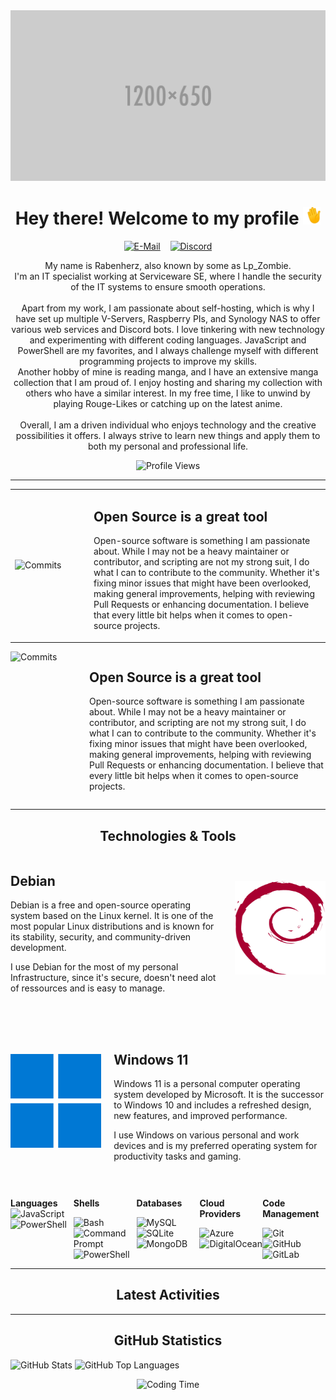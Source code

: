 <img src="./assets/placeholder-banner.png" alt="Waving Hand">
<br>
<h1 align="center">Hey there! Welcome to my profile <img src="./assets/waving.gif" alt="Waving Hand" width="28" height="28"></h1>

<p align="center">
    <a href="mailto:rabenherz@theravenhub.com" target="_blank"><img alt="E-Mail" src="https://img.shields.io/badge/Mail-informational?style=for-the-badge&logo=gmail&logoColor=white&color=EA4335"></a>
    ‎ ‎ ‎
    <a href="https://discord.gg/ySk5eYrrjG" target="_blank"><img alt="Discord" src="https://img.shields.io/badge/Discord-informational?style=for-the-badge&logo=discord&logoColor=white&color=7289da"></a>
</p>
<p align="center">
    My name is Rabenherz, also known by some as Lp_Zombie.<br>I'm an IT specialist working at Serviceware SE, where I handle the security of the IT systems to ensure smooth operations.
    <br><br>
    Apart from my work, I am passionate about self-hosting, which is why I have set up multiple V-Servers, Raspberry PIs, and Synology NAS to offer various web services and Discord bots. I love tinkering with new technology and experimenting with different coding languages. JavaScript and PowerShell are my favorites, and I always challenge myself with different programming projects to improve my skills.
    <br>
    Another hobby of mine is reading manga, and I have an extensive manga collection that I am proud of. I enjoy hosting and sharing my collection with others who have a similar interest. In my free time, I like to unwind by playing Rouge-Likes or catching up on the latest anime.
    <br><br>
    Overall, I am a driven individual who enjoys technology and the creative possibilities it offers. I always strive to learn new things and apply them to both my personal and professional life.
</p>
<p align="center">
    <img alt="Profile Views" src="https://utility.theravenhub.com/scripts/github-pf-counter/">
</p>
<hr>

<table style="width: 100%; border: 0px; table-layout:fixed;">
<tr>
<td border="0px" width="25%" style="border: none"><img src="https://github-profile-trophy.vercel.app/?username=rabenherz112&no-bg=true&no-frame=true&theme=discord&title=Commits&column=-1" alt="Commits" style="width: 100%"></td>
<td border="0px" width="75%" style="border: none"><h2>Open Source is a great tool</h2>
    <p>Open-source software is something I am passionate about. While I may not be a heavy maintainer or contributor, and scripting are not my strong suit, I do what I can to contribute to the community. Whether it's fixing minor issues that might have been overlooked, making general improvements, helping with reviewing Pull Requests or enhancing documentation. I believe that every little bit helps when it comes to open-source projects.</p></td>
</tr>
</table>
<div style="display: flex;">
  <div style="width: 25%;" style="justify-content: center">
    <img src="https://github-profile-trophy.vercel.app/?username=rabenherz112&no-bg=true&no-frame=true&theme=discord&title=Commits&column=-1" alt="Commits" style="width: 25%">
  </div>
  <div style="width: 75%;">
    <h2>Open Source is a great tool</h2>
    <p>Open-source software is something I am passionate about. While I may not be a heavy maintainer or contributor, and scripting are not my strong suit, I do what I can to contribute to the community. Whether it's fixing minor issues that might have been overlooked, making general improvements, helping with reviewing Pull Requests or enhancing documentation. I believe that every little bit helps when it comes to open-source projects.</p>
  </div>
</div>
<hr>
<h2 align="center"> Technologies & Tools </h2>
<section style="display: flex; align-items: center;">
  <div style="width: 70%; padding-right: 20px;">
    <h1>Debian</h1>
    <p style="margin-bottom: 10px;">Debian is a free and open-source operating system based on the Linux kernel. It is one of the most popular Linux distributions and is known for its stability, security, and community-driven development.</p>
    <p>I use Debian for the most of my personal Infrastructure, since it's secure, doesn't need alot of ressources and is easy to manage.</p>
  </div>
  <div style="width: 30%; text-align: right;">
    <img src="./assets/debian-logo.svg" width="150" height="150" alt="Debian Logo" style="max-width: 100%;">
  </div>
</section>

<section style="display: flex; align-items: center; margin-top: 50px;">
  <div style="width: 30%; text-align: left;">
    <img src="./assets/windows-logo.svg" width="150" height="150" alt="Windows 11 Logo">
  </div>
  <div style="width: 70%; padding-left: 20px;">
    <h1>Windows 11</h1>
    <p style="margin-bottom: 10px;">Windows 11 is a personal computer operating system developed by Microsoft. It is the successor to Windows 10 and includes a refreshed design, new features, and improved performance.</p>
    <p>I use Windows on various personal and work devices and is my preferred operating system for productivity tasks and gaming.</p>
  </div>
</section>

<div style="display: flex; padding-top: 30px">
  <div style="flex: 1;">
    <p><b>Languages</b></h2>
    <img alt="JavaScript" src="https://img.shields.io/badge/JavaScript-informational?style=flat&logo=javascript&logoColor=white&color=F7DF1E"><br>
    <img alt="PowerShell" src="https://img.shields.io/badge/PowerShell-informational?style=flat&logo=powershell&logoColor=white&color=5391FE">
  </div>
  
  <div style="flex: 1;">
    <p><b>Shells</b></p>
    <img alt="Bash" src="https://img.shields.io/badge/Bash-informational?style=flat&logo=gnu-bash&logoColor=white&color=4EAA25"><br>
    <img alt="Command Prompt" src="https://img.shields.io/badge/Command%20Prompt-informational?style=flat&logo=windows-terminal&logoColor=white&color=4D4D4D"><br>
    <img alt="PowerShell" src="https://img.shields.io/badge/PowerShell-informational?style=flat&logo=powershell&logoColor=white&color=5391FE">
  </div>
  
  <div style="flex: 1;">
    <p><b>Databases</b></p>
    <img alt="MySQL" src="https://img.shields.io/badge/MySQL-informational?style=flat&logo=mysql&logoColor=white&color=4479A1"><br>
    <img alt="SQLite" src="https://img.shields.io/badge/SQLite-informational?style=flat&logo=sqlite&logoColor=white&color=003B57"><br>
    <img alt="MongoDB" src="https://img.shields.io/badge/MongoDB-informational?style=flat&logo=mongodb&logoColor=white&color=47A248">
  </div>
  
  <div style="flex: 1;">
    <p><b>Cloud Providers</b></p>
    <img alt="Azure" src="https://img.shields.io/badge/Azure-informational?style=flat&logo=microsoft-azure&logoColor=white&color=0078D4"><br>
    <img alt="DigitalOcean" src="https://img.shields.io/badge/DigitalOcean-informational?style=flat&logo=digitalocean&logoColor=white&color=0080FF">
  </div>
  
<div style="flex: 1;">
    <p><b>Code Management</b></p>
    <img alt="Git" src="https://img.shields.io/badge/Git-informational?style=flat&logo=git&logoColor=white&color=F05032"><br>
    <img alt="GitHub" src="https://img.shields.io/badge/GitHub-informational?style=flat&logo=github&logoColor=white&color=181717"><br>
    <img alt="GitLab" src="https://img.shields.io/badge/GitLab-informational?style=flat&logo=gitlab&logoColor=white&color=FC6D26">
  </div>
</div>
<hr>
<h2 align="center">Latest Activities</h2>
<!--RECENT_ACTIVITY:start-->

<!--RECENT_ACTIVITY:last_update-->
<hr>
<h2 align="center">GitHub Statistics</h2>

<p> <img src="https://vercel.theravenhub.com/api?username=Rabenherz112&show_icons=true&theme=github_dark&hide=prs,contribs&count_private=true&include_all_commits=true&show_icons=true&hide_border=true&cache_seconds=60&custom_title=General%20Statistics" alt="GitHub Stats" width="400"/>
<img src="https://vercel.theravenhub.com/api/top-langs/?username=Rabenherz112&layout=compact&theme=github_dark&hide_border=true&cache_seconds=60" alt="GitHub Top Languages" width="303"/></p>
<p align="center"> <img src="https://vercel.theravenhub.com/api/wakatime?username=Rabenherz112&layout=compact&theme=github_dark&hide_border=true&cache_seconds=60" alt="Coding Time"/></p>

